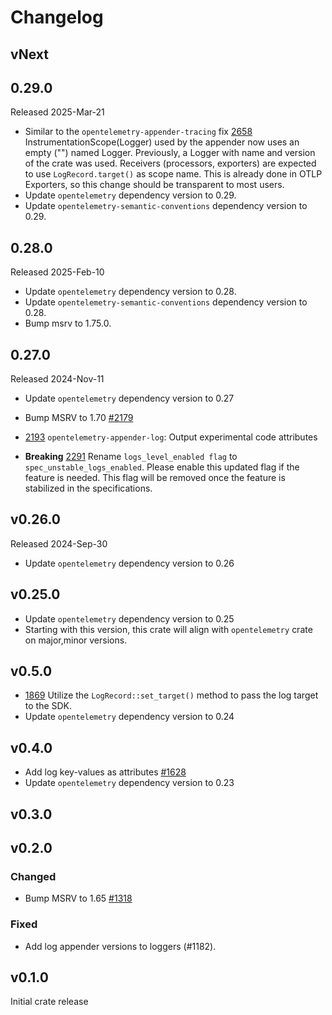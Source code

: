 # Changelog

## vNext

## 0.29.0

Released 2025-Mar-21

- Similar to the `opentelemetry-appender-tracing` fix [2658](https://github.com/open-telemetry/opentelemetry-rust/issues/2658)
  InstrumentationScope(Logger) used by the appender now uses an empty ("") named Logger.
  Previously, a Logger with name and version of the crate was used.
  Receivers (processors, exporters) are expected to use `LogRecord.target()` as scope name.
  This is already done in OTLP Exporters, so this change should be transparent to most users.
- Update `opentelemetry` dependency version to 0.29.
- Update `opentelemetry-semantic-conventions` dependency version to 0.29.

## 0.28.0

Released 2025-Feb-10

- Update `opentelemetry` dependency version to 0.28.
- Update `opentelemetry-semantic-conventions` dependency version to 0.28.
- Bump msrv to 1.75.0.

## 0.27.0

Released 2024-Nov-11

- Update `opentelemetry` dependency version to 0.27

- Bump MSRV to 1.70 [#2179](https://github.com/open-telemetry/opentelemetry-rust/pull/2179)
- [2193](https://github.com/open-telemetry/opentelemetry-rust/pull/2193) `opentelemetry-appender-log`: Output experimental code attributes 
- **Breaking** [2291](https://github.com/open-telemetry/opentelemetry-rust/pull/2291) Rename `logs_level_enabled flag` to `spec_unstable_logs_enabled`. Please enable this updated flag if the feature is needed. This flag will be removed once the feature is stabilized in the specifications.

## v0.26.0
Released 2024-Sep-30
- Update `opentelemetry` dependency version to 0.26

## v0.25.0

- Update `opentelemetry` dependency version to 0.25
- Starting with this version, this crate will align with `opentelemetry` crate
  on major,minor versions.

## v0.5.0

- [1869](https://github.com/open-telemetry/opentelemetry-rust/pull/1869) Utilize the `LogRecord::set_target()` method to pass the log target to the SDK.
- Update `opentelemetry` dependency version to 0.24

## v0.4.0

- Add log key-values as attributes [#1628](https://github.com/open-telemetry/opentelemetry-rust/pull/1628)
- Update `opentelemetry` dependency version to 0.23

## v0.3.0

## v0.2.0

### Changed

- Bump MSRV to 1.65 [#1318](https://github.com/open-telemetry/opentelemetry-rust/pull/1318)

### Fixed

- Add log appender versions to loggers (#1182).

## v0.1.0

Initial crate release

